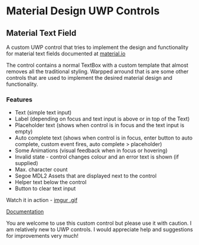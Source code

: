 # Material Design UWP Controls
## Material Text Field
A custom UWP control that tries to implement the design and functionality for material text fields documented at [material.io](https://material.io)

The control contains a normal TextBox with a custom template that almost removes all the traditional styling. Warpped arround that is are some other controls that are used to implement the desired material design and functionality.

### Features

- Text (simple text input)
- Label (depending on focus and text input is above or in top of the Text)
- Placeholder text (shows when control is in focus and the text input is empty)
- Auto complete text (shows when control is in focus, enter button to auto complete, custom event fires, auto complete > placeholder)
- Some Animations (visual feedback when in focus or hovering)
- Invalid state - control changes colour and an error text is shown (if supplied)
- Max. character count
- Segoe MDL2 Assets that are displayed next to the control
- Helper text below the control
- Button to clear text input

Watch it in action - [imgur .gif](http://imgur.com/a/W20gm)


[Documentation](https://github.com/SteffenViebrock/UWPMaterialControls/wiki/MaterialTextBox-Documentation)

You are welcome to use this custom control but please use it with caution. I am relatively new to UWP controls. I would appreciate help and suggestions for improvements very much!

